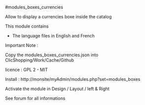 #modules_boxes_currencies

Allow to display a currencies boxe inside the catalog

This module contains

- The language files in English and French
  
Important Note :

Copy the modules_boxes_currencies.json into ClicShopping/Work/Cache/Github

licence  : GPL 2 - MIT

Install :
http://monsite/myAdmin/modules.php?set=modules_boxes

Activate the module in Design / Layout / left & Right

See forum for all informations

